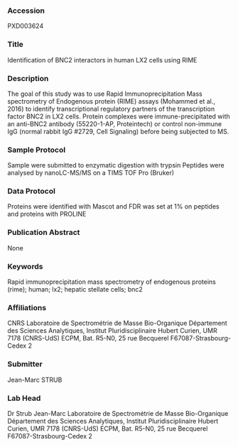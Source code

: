 ### Accession
PXD003624

### Title
Identification of BNC2 interactors in human LX2 cells using RIME

### Description
The goal of this study was to use Rapid Immunoprecipitation Mass spectrometry of Endogenous protein (RIME) assays (Mohammed et al., 2016) to identify transcriptional regulatory partners of the transcription factor BNC2 in LX2 cells. Protein complexes were immune-precipitated with an anti-BNC2 antibody (55220-1-AP, Proteintech) or control non-immune IgG (normal rabbit IgG #2729, Cell Signaling) before being subjected to MS.

### Sample Protocol
Sample were submitted to enzymatic digestion with trypsin Peptides were analysed by nanoLC-MS/MS on a TIMS TOF Pro (Bruker)

### Data Protocol
Proteins were identified with Mascot and FDR was set at 1% on peptides and proteins with PROLINE

### Publication Abstract
None

### Keywords
Rapid immunoprecipitation mass spectrometry of endogenous proteins (rime); human; lx2; hepatic stellate cells; bnc2

### Affiliations
CNRS
Laboratoire de Spectrométrie de Masse Bio-Organique Département des Sciences Analytiques, Institut Pluridisciplinaire Hubert Curien, UMR 7178 (CNRS-UdS) ECPM, Bat. R5-N0, 25  rue Becquerel  F67087-Strasbourg-Cedex 2

### Submitter
Jean-Marc STRUB

### Lab Head
Dr Strub Jean-Marc
Laboratoire de Spectrométrie de Masse Bio-Organique Département des Sciences Analytiques, Institut Pluridisciplinaire Hubert Curien, UMR 7178 (CNRS-UdS) ECPM, Bat. R5-N0, 25  rue Becquerel  F67087-Strasbourg-Cedex 2


